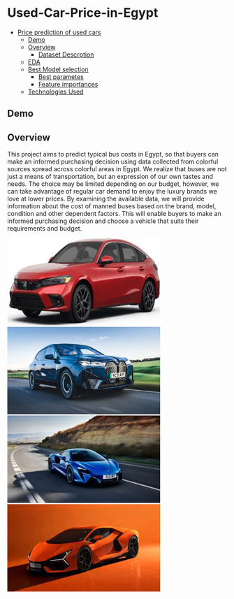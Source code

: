 # Used-Car-Price-in-Egypt
- [Price prediction of used cars](#price-prediction-of-used-cars)
  - [Demo](#demo)
  - [Overview](#overview)
    - [Dataset Descrption](#dataset-descrption)
  - [EDA](#EDA-selection)
  - [Best Model selection](#best-model-selection)
    - [Best parametes](#best-parametes)
    - [Feature importances](#feature-importances)
  - [Technologies Used](#technologies-used)


## Demo

## Overview
This project aims to predict typical bus costs in Egypt, so that buyers can make an informed purchasing decision using data collected from colorful sources spread across colorful areas in Egypt. We realize that buses are not just a means of transportation, but an expression of our own tastes and needs. The choice may be limited depending on our budget, however, we can take advantage of regular car demand to enjoy the luxury brands we love at lower prices. By examining the available data, we will provide information about the cost of manned buses based on the brand, model, condition and other dependent factors. This will enable buyers to make an informed purchasing decision and choose a vehicle that suits their requirements and budget.

<img src = "https://github.com/ahmedsaeed620/Price-prediction-of-used-cars/blob/main/images/a.jpg" width = 350 height = 200/> <img src = "https://github.com/ahmedsaeed620/Price-prediction-of-used-cars/blob/main/images/s.jpg" width = 350 height = 200/>
<img src = "https://github.com/ahmedsaeed620/Price-prediction-of-used-cars/blob/main/images/i.jpg" width = 350 height = 200/> <img src = "https://github.com/ahmedsaeed620/Price-prediction-of-used-cars/blob/main/images/d.jpg" width = 350 height = 200/>
